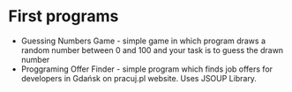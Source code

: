 # First programs
* Guessing Numbers Game - simple game in which program draws a random number between 0 and 100 and your task is to guess the drawn number
* Proggraming Offer Finder - simple program which finds job offers for developers in Gdańsk on pracuj.pl website. Uses JSOUP Library.
